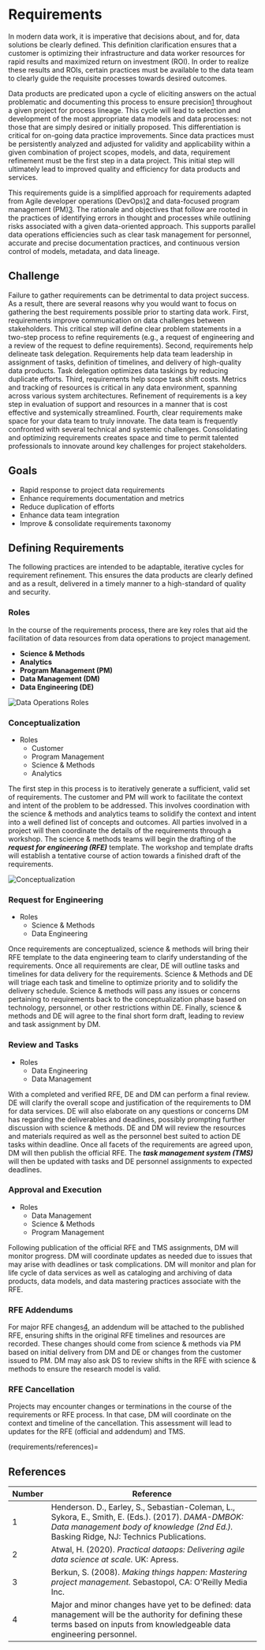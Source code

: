 # Requirements

In modern data work, it is imperative that decisions about, and for, data solutions be clearly defined. This definition clarification ensures that a customer is optimizing their infrastructure and data worker resources for rapid results and maximized return on investment (ROI). In order to realize these results and ROIs, certain practices must be available to the data team to clearly guide the requisite processes towards desired outcomes.

Data products are predicated upon a cycle of eliciting answers on the actual problematic and documenting this process to ensure precision[1](requirements/references) throughout a given project for process lineage. This cycle will lead to selection and development of the most appropriate data models and data processes: not those that are simply desired or initially proposed. This differentiation is critical for on-going data practice improvements. Since data practices must be persistently analyzed and adjusted for validity and applicability within a given combination of project scopes, models, and data, requirement refinement must be the first step in a data project. This initial step will ultimately lead to improved quality and efficiency for data products and services.

This requirements guide is a simplified approach for requirements adapted from Agile developer operations (DevOps)[2](requirements/references) and data-focused program management (PM)[3](requirements/references). The rationale and objectives that follow are rooted in the practices of identifying errors in thought and processes while outlining risks associated with a given data-oriented approach. This supports parallel data operations efficiencies such as clear task management for personnel, accurate and precise documentation practices, and continuous version control of models, metadata, and data lineage.

## Challenge

Failure to gather requirements can be detrimental to data project success. As a result, there are several reasons why you would want to focus on gathering the best requirements possible prior to starting data work. First, requirements improve communication on data challenges between stakeholders. This critical step will define clear problem statements in a two-step process to refine requirements (e.g., a request of engineering and a review of the request to define requirements). Second, requirements help delineate task delegation. Requirements help data team leadership in assignment of tasks, definition of timelines, and delivery of high-quality data products. Task delegation optimizes data taskings by reducing duplicate efforts. Third, requirements help scope task shift costs. Metrics and tracking of resources is critical in any data environment, spanning across various system architectures. Refinement of requirements is a key step in evaluation of support and resources in a manner that is cost effective and systemically streamlined. Fourth, clear requirements make space for your data team to truly innovate. The data team is frequently confronted with several technical and systemic challenges. Consolidating and optimizing requirements creates space and time to permit talented professionals to innovate around key challenges for project stakeholders.

## Goals

* Rapid response to project data requirements
* Enhance requirements documentation and metrics
* Reduce duplication of efforts
* Enhance data team integration
* Improve & consolidate requirements taxonomy

## Defining Requirements

The following practices are intended to be adaptable, iterative cycles for requirement refinement. This ensures the data products are clearly defined and as a result, delivered in a timely manner to a high-standard of quality and security.

### Roles

In the course of the requirements process, there are key roles that aid the facilitation of data resources from data operations to project management.

* __Science & Methods__ 
* __Analytics__ 
* __Program Management (PM)__ 
* __Data Management (DM)__ 
* __Data Engineering (DE)__

![Data Operations Roles](static/images/certus_logo.png)

### Conceptualization

* Roles
  * Customer
  * Program Management
  * Science & Methods
  * Analytics

The first step in this process is to iteratively generate a sufficient, valid set of requirements. The customer and PM will work to facilitate the context and intent of the problem to be addressed. This involves coordination with the science & methods and analytics teams to solidify the context and intent into a well defined list of concepts and outcomes. All parties involved in a project will then coordinate the details of the requirements through a workshop. The science & methods teams will begin the drafting of the _**request for engineering (RFE)**_ template. The workshop and template drafts will establish a tentative course of action towards a finished draft of the requirements.

![Conceptualization](static/images/certus_logo.png)

### Request for Engineering

* Roles
  * Science & Methods
  * Data Engineering

Once requirements are conceptualized, science & methods will bring their RFE template to the data engineering team to clarify understanding of the requirements. Once all requirements are clear, DE will outline tasks and timelines for data delivery for the requirements. Science & Methods and DE will triage each task and timeline to optimize priority and to solidify the delivery schedule. Science & methods will pass any issues or concerns pertaining to requirements back to the conceptualization phase based on technology, personnel, or other restrictions within DE. Finally, science & methods and DE will agree to the final short form draft, leading to review and task assignment by DM.

### Review and Tasks

* Roles
  * Data Engineering
  * Data Management

With a completed and verified RFE, DE and DM can perform a final review. DE will clarify the overall scope and justification of the requirements to DM for data services. DE will also elaborate on any questions or concerns DM has regarding the deliverables and deadlines, possibly prompting further discussion with science & methods. DE and DM will review the resources and materials required as well as the personnel best suited to action DE tasks within deadline. Once all facets of the requirements are agreed upon, DM will then publish the official RFE. The _**task management system (TMS)**_ will then be updated with tasks and DE personnel assignments to expected deadlines.

### Approval and Execution

* Roles
  * Data Management
  * Science & Methods
  * Program Management

Following publication of the official RFE and TMS assignments, DM will monitor progress. DM will coordinate updates as needed due to issues that may arise with deadlines or task complications. DM will monitor and plan for life cycle of data services as well as cataloging and archiving of data products, data models, and data mastering practices associate with the RFE.

### RFE Addendums

For major RFE changes[4](requirements/references), an addendum will be attached to the published RFE, ensuring shifts in the original RFE timelines and resources are recorded. These changes should come from science & methods via PM based on initial delivery from DM and DE or changes from the customer issued to PM. DM may also ask DS to review shifts in the RFE with science & methods to ensure the research model is valid.

### RFE Cancellation

Projects may encounter changes or terminations in the course of the requirements or RFE process. In that case, DM will coordinate on the context and timeline of the cancellation. This assessment will lead to updates for the RFE (official and addendum) and TMS.

(requirements/references)=

## References

Number|Reference
--|--
1|Henderson. D., Earley, S., Sebastian-Coleman, L., Sykora, E., Smith, E. (Eds.). (2017). *DAMA-DMBOK: Data management body of knowledge (2nd Ed.).* Basking Ridge, NJ: Technics Publications.
2|Atwal, H. (2020). *Practical dataops: Delivering agile data science at scale.* UK: Apress.
3|Berkun, S. (2008). *Making things happen: Mastering project management.* Sebastopol, CA: O'Reilly Media Inc.
4|Major and minor changes have yet to be defined: data management will be the authority for defining these terms based on inputs from knowledgeable data engineering personnel.
